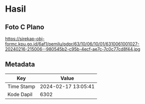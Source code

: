 # Hasil

## Foto C Plano

https://sirekap-obj-formc.kpu.go.id/6af1/pemilu/pdpr/63/10/06/10/01/6310061001027-20240216-215006--980545b2-c95b-4ecf-ae7c-7c0c77cd8f44.jpg


## Metadata

| Key        | Value               |
| ---------- | ------------------- |
| Time Stamp | 2024-02-17 13:05:41 |
| Kode Dapil | 6302                |



